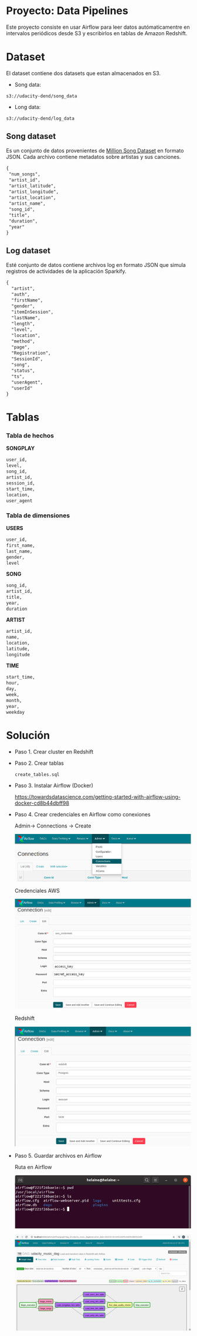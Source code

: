 # Proyecto: Data Pipelines
Este proyecto consiste en usar Airflow para leer datos autómaticamentre en intervalos periódicos desde S3 y escribirlos en tablas de Amazon Redshift.

# Dataset
El dataset contiene dos datasets que estan almacenados en S3.
 * Song data: 
  ```
  s3://udacity-dend/song_data
  ```
 * Long data:  
  ```
  s3://udacity-dend/log_data
  ```

 ## Song dataset
 Es un conjunto de datos provenientes de [Million Song Dataset](http://millionsongdataset.com/) en formato JSON. Cada archivo contiene metadatos sobre artistas y sus canciones.


 ```
{
  "num_songs",
  "artist_id", 
  "artist_latitude",
  "artist_longitude",
  "artist_location",
  "artist_name",
  "song_id",
  "title",
  "duration",
  "year"
}
```
## Log dataset

Esté conjunto de datos contiene archivos log en formato JSON que simula registros de actividades de la aplicación Sparkify.

```
{
  "artist",
  "auth",
  "firstName",
  "gender",
  "itemInSession",
  "lastName",
  "length",
  "level",
  "location",
  "method",
  "page",
  "Registration",
  "SessionId",
  "song",
  "status",
  "ts",
  "userAgent",
  "userId"
}
```
# Tablas

### **Tabla de hechos**
**SONGPLAY**
```
user_id, 
level, 
song_id, 
artist_id, 
session_id, 
start_time,
location, 
user_agent
```

### **Tabla de dimensiones**

**USERS**
```
user_id,
first_name,
last_name,
gender,
level
```

**SONG**
```
song_id,
artist_id,
title,
year,
duration
```
**ARTIST**
```
artist_id,
name,
location,
latitude,
longitude
```
**TIME**
```
start_time,
hour,
day,
week,
month,
year,
weekday
```
# Solución

* Paso 1. Crear cluster en Redshift

* Paso 2. Crear tablas
  ```
  create_tables.sql
  ```
* Paso 3. Instalar Airflow (Docker)

  https://towardsdatascience.com/getting-started-with-airflow-using-docker-cd8b44dbff98

* Paso 4. Crear credenciales  en Airflow como conexiones

  Admin-> Connections -> Create

  ![connection](images/connections.png)

  Credenciales AWS

  ![aws](images/aws_credentials.png)

  Redshift

  ![redshift](images/redshift.png)

* Paso 5. Guardar archivos en Airflow

  Ruta en Airflow

  ![dagFile](images/airflowFiles.png)

  ![dagFile](images/dag.png)

